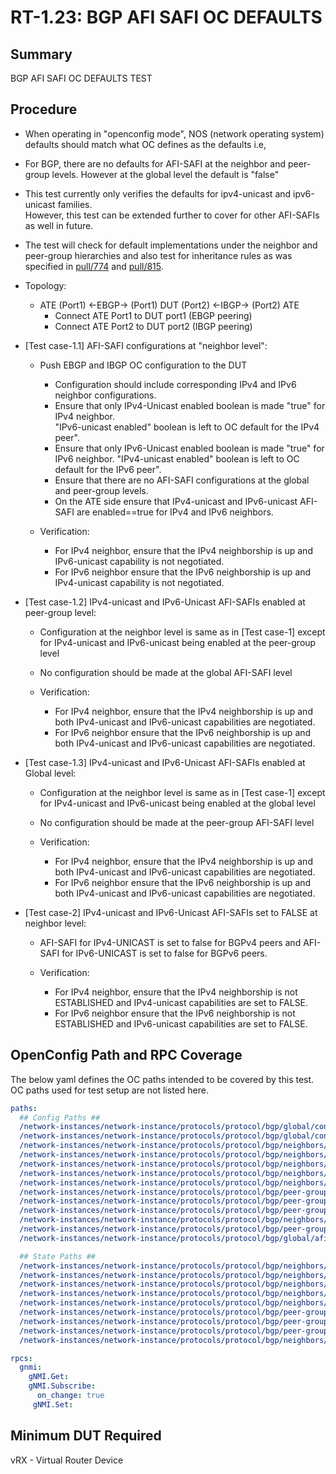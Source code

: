 # RT-1.23: BGP AFI SAFI OC DEFAULTS

## Summary

BGP AFI SAFI OC DEFAULTS TEST

## Procedure

*   When operating in "openconfig mode", NOS (network operating system) defaults should match what OC 
    defines as the defaults i.e,
*   For BGP, there are no defaults for AFI-SAFI at the neighbor and peer-group levels. However at the
    global level the default is "false"
*   This test currently only verifies the defaults for ipv4-unicast and ipv6-unicast families.      
    However, this test can be extended further to cover for other AFI-SAFIs as well in future. 
*   The test will check for default implementations under the neighbor and peer-group hierarchies and 
    also test for inheritance rules as was specified in [pull/774](https://github.com/openconfig/public/pull/774) and [pull/815](https://github.com/openconfig/public/pull/815).


*   Topology:
    *   ATE (Port1) <-EBGP-> (Port1) DUT (Port2) <-IBGP-> (Port2) ATE
        *   Connect ATE Port1 to DUT port1 (EBGP peering)
        *   Connect ATE Port2 to DUT port2 (IBGP peering)

*   [Test case-1.1] AFI-SAFI configurations at "neighbor level":
    
    *   Push EBGP and IBGP OC configuration to the DUT 
        *   Configuration should include corresponding IPv4 and IPv6 neighbor configurations.
        *   Ensure that only IPv4-Unicast enabled boolean is made "true" for IPv4 neighbor.    
            "IPv6-unicast enabled" boolean is left to OC default for the IPv4 peer".
        *   Ensure that only IPv6-Unicast enabled boolean is made "true" for IPv6 neighbor. 
            "IPv4-unicast enabled" boolean is left to OC default for the IPv6 peer".
        *   Ensure that there are no AFI-SAFI configurations at the global and peer-group levels. 
        *   On the ATE side ensure that IPv4-unicast and IPv6-unicast AFI-SAFI are enabled==true for 
            IPv4 and IPv6 neighbors.
    
    *   Verification:
        *   For IPv4 neighbor, ensure that the IPv4 neighborship is up and IPv6-unicast capability is 
            not negotiated.
        *   For IPv6 neighbor ensure that the IPv6 neighborship is up and IPv4-unicast capability is 
            not negotiated.

*   [Test case-1.2] IPv4-unicast and IPv6-Unicast AFI-SAFIs enabled at peer-group level:
    
    *   Configuration at the neighbor level is same as in [Test case-1] except for IPv4-unicast and 
        IPv6-unicast being enabled at the peer-group level
    *   No configuration should be made at the global AFI-SAFI level
    
    *   Verification:
        *   For IPv4 neighbor, ensure that the IPv4 neighborship is up and both IPv4-unicast and 
            IPv6-unicast capabilities are negotiated.
        *   For IPv6 neighbor ensure that the IPv6 neighborship is up and both IPv4-unicast and 
            IPv6-unicast capabilities are negotiated.


*   [Test case-1.3] IPv4-unicast and IPv6-Unicast AFI-SAFIs enabled at Global level:
   
    *   Configuration at the neighbor level is same as in [Test case-1] except for IPv4-unicast and 
        IPv6-unicast being enabled at the global level
    *   No configuration should be made at the peer-group AFI-SAFI level
   
    *   Verification:
        *   For IPv4 neighbor, ensure that the IPv4 neighborship is up and both IPv4-unicast and 
            IPv6-unicast capabilities are negotiated.
        *   For IPv6 neighbor ensure that the IPv6 neighborship is up and both IPv4-unicast and 
            IPv6-unicast capabilities are negotiated.

*   [Test case-2] IPv4-unicast and IPv6-Unicast AFI-SAFIs set to FALSE at neighbor level:

    *   AFI-SAFI for IPv4-UNICAST is set to false for BGPv4 peers and AFI-SAFI for IPv6-UNICAST is set to
        false for BGPv6 peers.

    *   Verification:
        *   For IPv4 neighbor, ensure that the IPv4 neighborship is not ESTABLISHED and
            IPv4-unicast capabilities are set to FALSE.
        *   For IPv6 neighbor ensure that the IPv6 neighborship is not ESTABLISHED and
            IPv6-unicast capabilities are set to FALSE.
            
## OpenConfig Path and RPC Coverage

The below yaml defines the OC paths intended to be covered by this test.  OC paths used for test setup are not listed here.

 ```yaml
 paths:
   ## Config Paths ##
   /network-instances/network-instance/protocols/protocol/bgp/global/config/as:
   /network-instances/network-instance/protocols/protocol/bgp/global/config/router-id:
   /network-instances/network-instance/protocols/protocol/bgp/neighbors/neighbor/config/auth-password:
   /network-instances/network-instance/protocols/protocol/bgp/neighbors/neighbor/config/neighbor-address:
   /network-instances/network-instance/protocols/protocol/bgp/neighbors/neighbor/config/peer-as:
   /network-instances/network-instance/protocols/protocol/bgp/neighbors/neighbor/neighbor-address:
   /network-instances/network-instance/protocols/protocol/bgp/neighbors/neighbor/afi-safis/afi-safi/config/enabled:
   /network-instances/network-instance/protocols/protocol/bgp/peer-groups/peer-group/config/auth-password:
   /network-instances/network-instance/protocols/protocol/bgp/peer-groups/peer-group/config/neighbor-address:
   /network-instances/network-instance/protocols/protocol/bgp/peer-groups/peer-group/config/peer-as:
   /network-instances/network-instance/protocols/protocol/bgp/neighbors/neighbor/config/peer-group/peer-group-name:
   /network-instances/network-instance/protocols/protocol/bgp/peer-groups/peer-group/afi-safis/afi-safi/config/enabled:
   /network-instances/network-instance/protocols/protocol/bgp/global/afi-safis/afi-safi/config/enabled:

   ## State Paths ##
   /network-instances/network-instance/protocols/protocol/bgp/neighbors/neighbor/state/session-state:
   /network-instances/network-instance/protocols/protocol/bgp/neighbors/neighbor/state/supported-capabilities:
   /network-instances/network-instance/protocols/protocol/bgp/neighbors/neighbor/state/peer-type:
   /network-instances/network-instance/protocols/protocol/bgp/neighbors/neighbor/state/peer-as:
   /network-instances/network-instance/protocols/protocol/bgp/neighbors/neighbor/state/supported-capabilities:
   /network-instances/network-instance/protocols/protocol/bgp/peer-groups/peer-group/state/peer-type:
   /network-instances/network-instance/protocols/protocol/bgp/peer-groups/peer-group/state/peer-as:
   /network-instances/network-instance/protocols/protocol/bgp/peer-groups/peer-group/state/local-as:
   /network-instances/network-instance/protocols/protocol/bgp/neighbors/neighbor/state/peer-group:

 rpcs:
   gnmi:
     gNMI.Get:
     gNMI.Subscribe:
       on_change: true
      gNMI.Set:
  ```
## Minimum DUT Required

vRX - Virtual Router Device